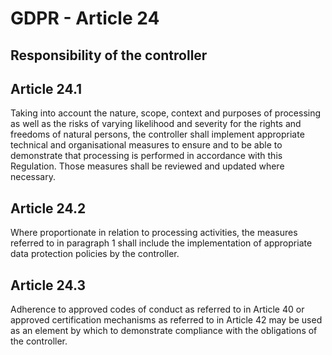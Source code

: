 # GDPR - Article 24
## Responsibility of the controller

  
## Article 24.1
Taking into account the nature, scope, context and purposes of processing as well as the risks of varying likelihood and severity for the rights and freedoms of natural persons, the controller shall implement appropriate technical and organisational measures to ensure and to be able to demonstrate that processing is performed in accordance with this Regulation. Those measures shall be reviewed and updated where necessary.
  
## Article 24.2
Where proportionate in relation to processing activities, the measures referred to in paragraph 1 shall include the implementation of appropriate data protection policies by the controller.
  
## Article 24.3
Adherence to approved codes of conduct as referred to in Article 40 or approved certification mechanisms as referred to in Article 42 may be used as an element by which to demonstrate compliance with the obligations of the controller.
  